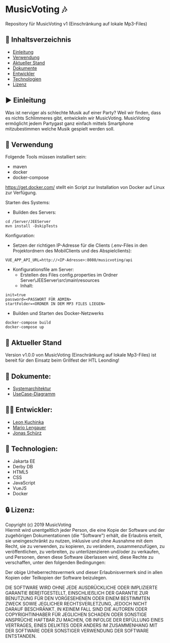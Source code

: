 # MusicVoting :notes:

Repository für MusicVoting v1 (Einschränkung auf lokale Mp3-Files)

## :bookmark_tabs: Inhaltsverzeichnis
- [Einleitung](#arrow_forward-einleitung)
- [Verwendung](#rocket-verwendung)
- [Aktueller Stand](#hammer-aktueller-stand)
- [Dokumente](#closed_book-dokumente)
- [Entwickler](#guardsman-entwickler)
- [Technologien](#wrench-technologien)
- [Lizenz](#lock-lizenz)

## :arrow_forward: Einleitung
Was ist nerviger als schlechte Musik auf einer Party? 
Weil wir finden, dass es nichts Schlimmeres gibt, entwickeln wir MusicVoting. MusicVoting ermöglicht jedem Partygast ganz einfach mittels Smartphone mitzubestimmen welche Musik gespielt werden soll.

## :rocket: Verwendung
Folgende Tools müssen installiert sein:
- maven
- docker
- docker-compose 

https://get.docker.com/ stellt ein Script zur Installation von Docker auf Linux zur Verfügung.

Starten des Systems:
- Builden des Servers:
```
cd /Server/JEEServer
mvn install -DskipTests
```

Konfiguration:
- Setzen der richtigen IP-Adresse für die Clients (.env-Files in den Projektordnern des MobilClients und des Abspielclients):
```
VUE_APP_API_URL=http://<IP-Adresse>:8080/musicvoting/api
```

- Konfigurationsfile am Server:
  - Erstellen des Files config.properties im Ordner Server\JEEServer\src\main\resources
  - Inhalt:
```
init=true
password=<PASSWORT FÜR ADMIN>
startFolder=<ORDNER IN DEM MP3 FILES LIEGEN>
```

- Builden und Starten des Docker-Netzwerks
```
docker-compose build
docker-compose up
```

## :hammer: Aktueller Stand

Version v1.0.0 von MusicVoting (Einschränkung auf lokale Mp3-Files) ist bereit für den Einsatz beim Grillfest der HTL Leonding!

##  :closed_book: Dokumente:	
- [Systemarchitektur](/docs/Systemarchitektur.pdf)
- [UseCase-Diagramm](/docs/usecase.pdf)

## :guardsman: Entwickler:
- [Leon Kuchinka](https://github.com/leonkuchinka)
- [Mario Lengauer](https://github.com/lengauermario)
- [Jonas Schürz](https://github.com/jonasschuerz)

## :wrench: Technologien:

- Jakarta EE
- Derby DB
- HTML5
- CSS
- JavaScript
- VueJS
- Docker


## :lock: Lizenz:

Copyright (c) 2019 MusicVoting </br>
Hiermit wird unentgeltlich jeder Person, die eine Kopie der Software und der zugehörigen Dokumentationen (die "Software") erhält, die Erlaubnis erteilt, sie uneingeschränkt zu nutzen, inklusive und ohne Ausnahme mit dem Recht, sie zu verwenden, zu kopieren, zu verändern, zusammenzufügen, zu veröffentlichen, zu verbreiten, zu unterlizenzieren und/oder zu verkaufen, und Personen, denen diese Software überlassen wird, diese Rechte zu verschaffen, unter den folgenden Bedingungen:

Der obige Urheberrechtsvermerk und dieser Erlaubnisvermerk sind in allen Kopien oder Teilkopien der Software beizulegen.

DIE SOFTWARE WIRD OHNE JEDE AUSDRÜCKLICHE ODER IMPLIZIERTE GARANTIE BEREITGESTELLT, EINSCHLIEẞLICH DER GARANTIE ZUR BENUTZUNG FÜR DEN VORGESEHENEN ODER EINEM BESTIMMTEN ZWECK SOWIE JEGLICHER RECHTSVERLETZUNG, JEDOCH NICHT DARAUF BESCHRÄNKT. IN KEINEM FALL SIND DIE AUTOREN ODER COPYRIGHTINHABER FÜR JEGLICHEN SCHADEN ODER SONSTIGE ANSPRÜCHE HAFTBAR ZU MACHEN, OB INFOLGE DER ERFÜLLUNG EINES VERTRAGES, EINES DELIKTES ODER ANDERS IM ZUSAMMENHANG MIT DER SOFTWARE ODER SONSTIGER VERWENDUNG DER SOFTWARE ENTSTANDEN.

